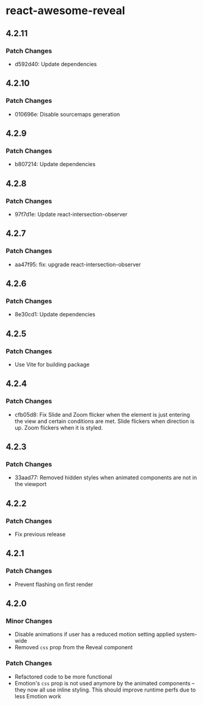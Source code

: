 # react-awesome-reveal

## 4.2.11

### Patch Changes

- d592d40: Update dependencies

## 4.2.10

### Patch Changes

- 010696e: Disable sourcemaps generation

## 4.2.9

### Patch Changes

- b807214: Update dependencies

## 4.2.8

### Patch Changes

- 97f7d1e: Update react-intersection-observer

## 4.2.7

### Patch Changes

- aa47f95: fix: upgrade react-intersection-observer

## 4.2.6

### Patch Changes

- 8e30cd1: Update dependencies

## 4.2.5

### Patch Changes

- Use Vite for building package

## 4.2.4

### Patch Changes

- cfb05d8: Fix Slide and Zoom flicker when the element is just entering the view and certain conditions are met. Slide flickers when direction is up. Zoom flickers when it is styled.

## 4.2.3

### Patch Changes

- 33aad77: Removed hidden styles when animated components are not in the viewport

## 4.2.2

### Patch Changes

- Fix previous release

## 4.2.1

### Patch Changes

- Prevent flashing on first render

## 4.2.0

### Minor Changes

- Disable animations if user has a reduced motion setting applied system-wide
- Removed `css` prop from the Reveal component

### Patch Changes

- Refactored code to be more functional
- Emotion's `css` prop is not used anymore by the animated components – they now all use inline styling. This should improve runtime perfs due to less Emotion work

